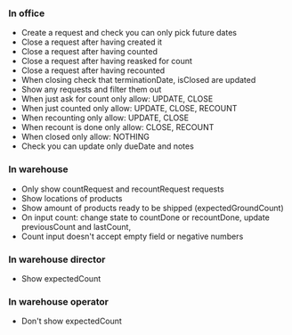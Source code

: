 ### In office

- Create a request and check you can only pick future dates
- Close a request after having created it
- Close a request after having counted
- Close a request after having reasked for count
- Close a request after having recounted
- When closing check that terminationDate, isClosed are updated
- Show any requests and filter them out
- When just ask for count only allow: UPDATE, CLOSE
- When just counted only allow: UPDATE, CLOSE, RECOUNT
- When recounting only allow: UPDATE, CLOSE
- When recount is done only allow: CLOSE, RECOUNT
- When closed only allow: NOTHING
- Check you can update only dueDate and notes

### In warehouse

- Only show countRequest and recountRequest requests
- Show locations of products
- Show amount of products ready to be shipped (expectedGroundCount)
- On input count: change state to countDone or recountDone, update previousCount and lastCount,
- Count input doesn't accept empty field or negative numbers

### In warehouse director

- Show expectedCount

### In warehouse operator

- Don't show expectedCount
